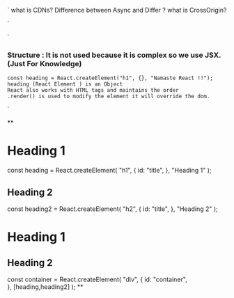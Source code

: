 `
 what is CDNs?
 Difference between Async and Differ ?
 what is CrossOrigin?

`

`
### Structure : It is not used because it is complex so we use JSX.(Just For Knowledge)
    const heading = React.createElement("h1", {}, "Namaste React !!");
    heading (React Element ) is an Object 
    React also works with HTML tags and maintains the order 
    .render() is used to modify the element it will override the dom.
`

**
       <h1 id = "title">Heading 1</h1> 
      const heading = React.createElement(
        "h1",
        {
          id: "title",
        },
        "Heading 1"
      );
        <h2 id = "title">Heading 2</h2>
      const heading2 = React.createElement(
        "h2",
        {
          id: "title",
        },
        "Heading 2"
      );
        <div id = "container">
            <h1 id = "title">Heading 1</h1> 
            <h2 id = "title">Heading 2</h2>
        </div>
      const container = React.createElement(
        "div",
        {
            id: "container",   
        },
        [heading,heading2]
      );
**